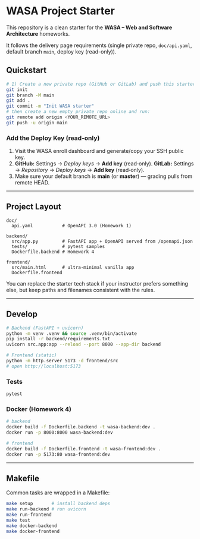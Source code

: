 # WASA Project Starter

This repository is a clean starter for the **WASA – Web and Software Architecture** homeworks.

It follows the delivery page requirements (single private repo, `doc/api.yaml`, default branch `main`, deploy key (read-only)).

## Quickstart

```bash
# 1) Create a new private repo (GitHub or GitLab) and push this starter:
git init
git branch -M main
git add .
git commit -m "Init WASA starter"
# then create a new empty private repo online and run:
git remote add origin <YOUR_REMOTE_URL>
git push -u origin main
```

### Add the Deploy Key (read‑only)
1. Visit the WASA enroll dashboard and generate/copy your SSH public key.
2. **GitHub:** Settings → *Deploy keys* → **Add key** (read‑only).
   **GitLab:** Settings → *Repository* → *Deploy keys* → **Add key** (read‑only).
3. Make sure your default branch is **main** (or **master**) — grading pulls from remote HEAD.

---

## Project Layout

```
doc/
  api.yaml           # OpenAPI 3.0 (Homework 1)

backend/
  src/app.py         # FastAPI app + OpenAPI served from /openapi.json
  tests/             # pytest samples
  Dockerfile.backend # Homework 4

frontend/
  src/main.html      # ultra‑minimal vanilla app
  Dockerfile.frontend
```

You can replace the starter tech stack if your instructor prefers something else, but keep paths and filenames consistent with the rules.

---

## Develop

```bash
# Backend (FastAPI + uvicorn)
python -m venv .venv && source .venv/bin/activate
pip install -r backend/requirements.txt
uvicorn src.app:app --reload --port 8000 --app-dir backend

# Frontend (static)
python -m http.server 5173 -d frontend/src
# open http://localhost:5173
```

### Tests
```bash
pytest
```

### Docker (Homework 4)
```bash
# backend
docker build -f Dockerfile.backend -t wasa-backend:dev .
docker run -p 8000:8000 wasa-backend:dev

# frontend
docker build -f Dockerfile.frontend -t wasa-frontend:dev .
docker run -p 5173:80 wasa-frontend:dev
```

---

## Makefile

Common tasks are wrapped in a Makefile:
```bash
make setup       # install backend deps
make run-backend # run uvicorn
make run-frontend
make test
make docker-backend
make docker-frontend
```

